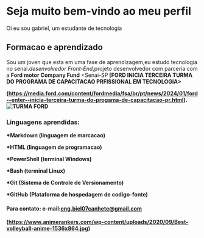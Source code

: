 # Seja muito bem-vindo ao meu perfil 
<p aling="justify"> Oi eu sou gabriel, um estudante de tecnologia 
 
  ## Formacao e aprendizado
  
   Sou um joven que esta em uma fase de aprendizagem,eu estudo tecnologia no senai.<i>desenvolvedor Front-End</i>,projeto desenvolvedor com parceria com a <strong>Ford motor Company Fund</strong> 
   <Senai-SP<strong> [FORD INICIA TERCEIRA TURMA DO PROGRAMA DE CAPACITACAO PRFISSIONAL EM TECNOLOGIA>

(https://media.ford.com/content/fordmedia/fsa/br/pt/news/2024/01/ford--enter--inicia-terceira-turma-do-progama-de-capacitacao-pr.html).
     ![TURMA FORD <ENTER>](https://www.google.com/url?sa=i&url=https%3A%2F%2Fmedia.ford.com%2Fcontent%2Ffordmedia%2Ffsa%2Fbr%2Fpt%2Fnews%2F2024%2F01%2Fford--enter--inicia-terceira-turma-do-programa-de-capacitacao-pr.html&psig=AOvVaw1iyV8vg-e6i-rptZitVWwL&ust=1708521472161000&source=images&cd=vfe&opi=89978449&ved=0CBIQJRxqFwoTCIiVz7qBuoQDFQAAAAAdAAAAABAU)
  
   ### Linguagens aprendidas:
 
  *Markdown (linguagem de marcacao)
    
   *HTML (linguagem de programacao)
   
   *PowerShell (terminal Windows)
   
   *Bash (terminal Linux)
   
   *Git (Sistema de Controle de Versionamento)
   
   *GitHub (Plataforma de hospedagem de codigo-fonte)
     
  #### Para contato: e-mail:eng.biel07canhete@gmail.com

     

(https://www.animerankers.com/wp-content/uploads/2020/09/Best-volleyball-anime-1536x864.jpg)
